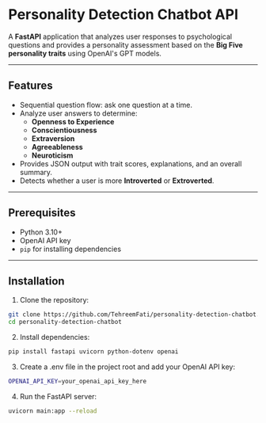 # Personality Detection Chatbot API

A **FastAPI** application that analyzes user responses to psychological questions and provides a personality assessment based on the **Big Five personality traits** using OpenAI's GPT models.

---

## Features

- Sequential question flow: ask one question at a time.
- Analyze user answers to determine:
  - **Openness to Experience**
  - **Conscientiousness**
  - **Extraversion**
  - **Agreeableness**
  - **Neuroticism**
- Provides JSON output with trait scores, explanations, and an overall summary.
- Detects whether a user is more **Introverted** or **Extroverted**.

---

## Prerequisites

- Python 3.10+
- OpenAI API key
- `pip` for installing dependencies

---

## Installation

1. Clone the repository:

```bash
git clone https://github.com/TehreemFati/personality-detection-chatbot.git
cd personality-detection-chatbot
```

2. Install dependencies:

```bash
pip install fastapi uvicorn python-dotenv openai
```

3. Create a .env file in the project root and add your OpenAI API key:

```bash
OPENAI_API_KEY=your_openai_api_key_here
```

4. Run the FastAPI server:

```bash
uvicorn main:app --reload
```